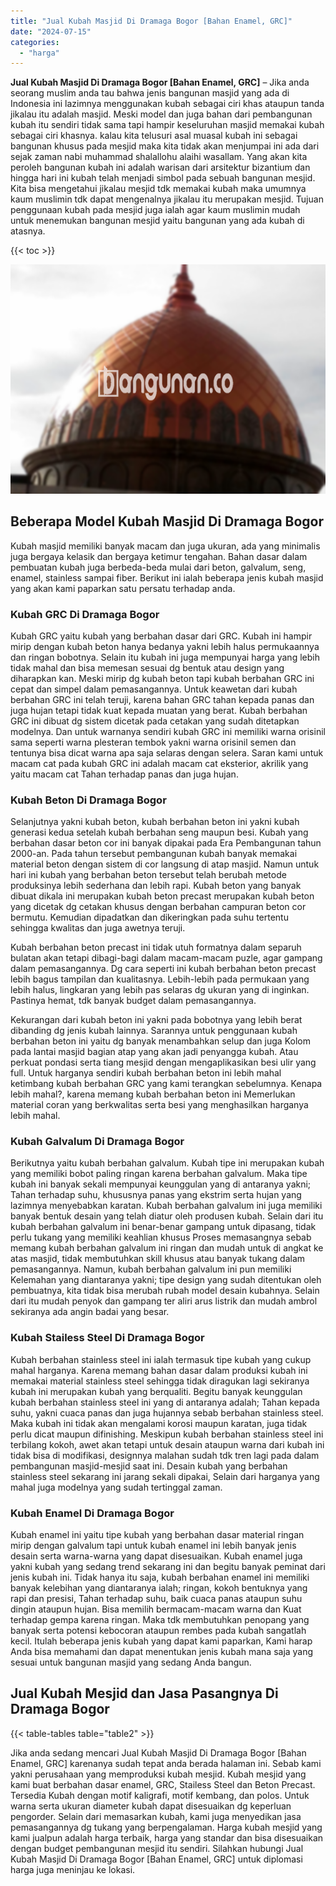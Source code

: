 ```yaml
---
title: "Jual Kubah Masjid Di Dramaga Bogor [Bahan Enamel, GRC]"
date: "2024-07-15"
categories: 
  - "harga"
---
```


**Jual Kubah Masjid Di Dramaga Bogor \[Bahan Enamel, GRC\]** – Jika anda seorang muslim anda tau bahwa jenis bangunan masjid yang ada di Indonesia ini lazimnya menggunakan kubah sebagai ciri khas ataupun tanda jikalau itu adalah masjid. Meski model dan juga bahan dari pembangunan kubah itu sendiri tidak sama tapi hampir keseluruhan masjid memakai kubah sebagai ciri khasnya. kalau kita telusuri asal muasal kubah ini sebagai bangunan khusus pada mesjid maka kita tidak akan menjumpai ini ada dari sejak zaman nabi muhammad shalallohu alaihi wasallam. Yang akan kita peroleh bangunan kubah ini adalah warisan dari arsitektur bizantium dan hingga hari ini kubah telah menjadi simbol pada sebuah bangunan mesjid. Kita bisa mengetahui jikalau mesjid tdk memakai kubah maka umumnya kaum muslimin tdk dapat mengenalnya jikalau itu merupakan mesjid. Tujuan penggunaan kubah pada mesjid juga ialah agar kaum muslimin mudah untuk menemukan bangunan mesjid yaitu bangunan yang ada kubah di atasnya.

{{< toc >}}

![Jual Kubah Masjid Di Dramaga Bogor [Bahan Enamel, GRC]](/images/jual-kubah-masjid-23.png)

## Beberapa Model Kubah Masjid Di Dramaga Bogor

Kubah masjid memiliki banyak macam dan juga ukuran, ada yang minimalis juga bergaya kelasik dan bergaya ketimur tengahan. Bahan dasar dalam pembuatan kubah juga berbeda-beda mulai dari beton, galvalum, seng, enamel, stainless sampai fiber. Berikut ini ialah beberapa jenis kubah masjid yang akan kami paparkan satu persatu terhadap anda.

### Kubah GRC Di Dramaga Bogor

Kubah GRC yaitu kubah yang berbahan dasar dari GRC. Kubah ini hampir mirip dengan kubah beton hanya bedanya yakni lebih halus permukaannya dan ringan bobotnya. Selain itu kubah ini juga mempunyai harga yang lebih tidak mahal dan bisa memesan sesuai dg bentuk atau design yang diharapkan kan. Meski mirip dg kubah beton tapi kubah berbahan GRC ini cepat dan simpel dalam pemasangannya. Untuk keawetan dari kubah berbahan GRC ini telah teruji, karena bahan GRC tahan kepada panas dan juga hujan tetapi tidak kuat kepada muatan yang berat. Kubah berbahan GRC ini dibuat dg sistem dicetak pada cetakan yang sudah ditetapkan modelnya. Dan untuk warnanya sendiri kubah GRC ini memiliki warna orisinil sama seperti warna plesteran tembok yakni warna orisinil semen dan tentunya bisa dicat warna apa saja selaras dengan selera. Saran kami untuk macam cat pada kubah GRC ini adalah macam cat eksterior, akrilik yang yaitu macam cat Tahan terhadap panas dan juga hujan.

### Kubah Beton Di Dramaga Bogor

Selanjutnya yakni kubah beton, kubah berbahan beton ini yakni kubah generasi kedua setelah kubah berbahan seng maupun besi. Kubah yang berbahan dasar beton cor ini banyak dipakai pada Era Pembangunan tahun 2000-an. Pada tahun tersebut pembangunan kubah banyak memakai material beton dengan sistem di cor langsung di atap masjid. Namun untuk hari ini kubah yang berbahan beton tersebut telah berubah metode produksinya lebih sederhana dan lebih rapi. Kubah beton yang banyak dibuat dikala ini merupakan kubah beton precast merupakan kubah beton yang dicetak dg cetakan khusus dengan berbahan campuran beton cor bermutu. Kemudian dipadatkan dan dikeringkan pada suhu tertentu sehingga kwalitas dan juga awetnya teruji.

Kubah berbahan beton precast ini tidak utuh formatnya dalam separuh bulatan akan tetapi dibagi-bagi dalam macam-macam puzle, agar gampang dalam pemasangannya. Dg cara seperti ini kubah berbahan beton precast lebih bagus tampilan dan kualitasnya. Lebih-lebih pada permukaan yang lebih halus, lingkaran yang lebih pas selaras dg ukuran yang di inginkan. Pastinya hemat, tdk banyak budget dalam pemasangannya.

Kekurangan dari kubah beton ini yakni pada bobotnya yang lebih berat dibanding dg jenis kubah lainnya. Sarannya untuk penggunaan kubah berbahan beton ini yaitu dg banyak menambahkan selup dan juga Kolom pada lantai masjid bagian atap yang akan jadi penyangga kubah. Atau perkuat pondasi serta tiang mesjid dengan mengaplikasikan besi ulir yang full. Untuk harganya sendiri kubah berbahan beton ini lebih mahal ketimbang kubah berbahan GRC yang kami terangkan sebelumnya. Kenapa lebih mahal?, karena memang kubah berbahan beton ini Memerlukan material coran yang berkwalitas serta besi yang menghasilkan harganya lebih mahal.

### Kubah Galvalum Di Dramaga Bogor

Berikutnya yaitu kubah berbahan galvalum. Kubah tipe ini merupakan kubah yang memiliki bobot paling ringan karena berbahan galvalum. Maka tipe kubah ini banyak sekali mempunyai keunggulan yang di antaranya yakni; Tahan terhadap suhu, khususnya panas yang ekstrim serta hujan yang lazimnya menyebabkan karatan. Kubah berbahan galvalum ini juga memiliki banyak bentuk desain yang telah diatur oleh produsen kubah. Selain dari itu kubah berbahan galvalum ini benar-benar gampang untuk dipasang, tidak perlu tukang yang memiliki keahlian khusus Proses memasangnya sebab memang kubah berbahan galvalum ini ringan dan mudah untuk di angkat ke atas masjid, tidak membutuhkan skill khusus atau banyak tukang dalam pemasangannya. Namun, kubah berbahan galvalum ini pun memiliki Kelemahan yang diantaranya yakni; tipe design yang sudah ditentukan oleh pembuatnya, kita tidak bisa merubah rubah model desain kubahnya. Selain dari itu mudah penyok dan gampang ter aliri arus listrik dan mudah ambrol sekiranya ada angin badai yang besar.

### Kubah Stailess Steel Di Dramaga Bogor

Kubah berbahan stainless steel ini ialah termasuk tipe kubah yang cukup mahal harganya. Karena memang bahan dasar dalam produksi kubah ini memakai material stainless steel sehingga tidak diragukan lagi sekiranya kubah ini merupakan kubah yang berqualiti. Begitu banyak keunggulan kubah berbahan stainless steel ini yang di antaranya adalah; Tahan kepada suhu, yakni cuaca panas dan juga hujannya sebab berbahan stainless steel. Maka kubah ini tidak akan mengalami korosi maupun karatan, juga tidak perlu dicat maupun difinishing. Meskipun kubah berbahan stainless steel ini terbilang kokoh, awet akan tetapi untuk desain ataupun warna dari kubah ini tidak bisa di modifikasi, designnya malahan sudah tdk tren lagi pada dalam pembangunan masjid-mesjid saat ini. Desain kubah yang berbahan stainless steel sekarang ini jarang sekali dipakai, Selain dari harganya yang mahal juga modelnya yang sudah tertinggal zaman.

### Kubah Enamel Di Dramaga Bogor

Kubah enamel ini yaitu tipe kubah yang berbahan dasar material ringan mirip dengan galvalum tapi untuk kubah enamel ini lebih banyak jenis desain serta warna-warna yang dapat disesuaikan. Kubah enamel juga yakni kubah yang sedang trend sekarang ini dan begitu banyak peminat dari jenis kubah ini. Tidak hanya itu saja, kubah berbahan enamel ini memiliki banyak kelebihan yang diantaranya ialah; ringan, kokoh bentuknya yang rapi dan presisi, Tahan terhadap suhu, baik cuaca panas ataupun suhu dingin ataupun hujan. Bisa memilih bermacam-macam warna dan Kuat terhadap gempa karena ringan. Maka tdk membutuhkan penopang yang banyak serta potensi kebocoran ataupun rembes pada kubah sangatlah kecil. Itulah beberapa jenis kubah yang dapat kami paparkan, Kami harap Anda bisa memahami dan dapat menentukan jenis kubah mana saja yang sesuai untuk bangunan masjid yang sedang Anda bangun.

## Jual Kubah Mesjid dan Jasa Pasangnya Di Dramaga Bogor

{{< table-tables table="table2" >}}

Jika anda sedang mencari Jual Kubah Masjid Di Dramaga Bogor \[Bahan Enamel, GRC\] karenanya sudah tepat anda berada halaman ini. Sebab kami yakni perusahaan yang memproduksi kubah mesjid. Kubah mesjid yang kami buat berbahan dasar enamel, GRC, Stailess Steel dan Beton Precast. Tersedia Kubah dengan motif kaligrafi, motif kembang, dan polos. Untuk warna serta ukuran diameter kubah dapat disesuaikan dg keperluan pengorder. Selain dari memasarkan kubah, kami juga menyedikan jasa pemasangannya dg tukang yang berpengalaman. Harga kubah mesjid yang kami jualpun adalah harga terbaik, harga yang standar dan bisa disesuaikan dengan budget pembangunan mesjid itu sendiri. Silahkan hubungi Jual Kubah Masjid Di Dramaga Bogor \[Bahan Enamel, GRC\] untuk diplomasi harga juga meninjau ke lokasi.
